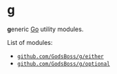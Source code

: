 g
=

**g**eneric [Go](https://go.dev/) utility modules.

List of modules:

- [`github.com/GodsBoss/g/either`](https://github.com/GodsBoss/g/tree/either/v1/either)
- [`github.com/GodsBoss/g/optional`](https://github.com/GodsBoss/g/tree/optional/v1/optional)
